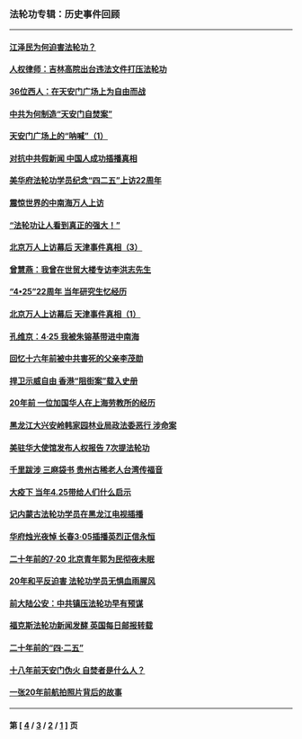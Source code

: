 ### 法轮功专辑：历史事件回顾
---
#### [江泽民为何迫害法轮功？](../../pages/nf5793/n13876324.md?12190430) 
#### [人权律师：吉林高院出台违法文件打压法轮功](../../pages/nf5793/n13825665.md?12190430) 
#### [36位西人：在天安门广场上为自由而战](../../pages/nf5793/n13390029.md?12190430) 
#### [中共为何制造“天安门自焚案”](../../pages/nf5793/n13183270.md?12190430) 
#### [天安门广场上的“呐喊”（1）](../../pages/nf5793/n13105277.md?12190430) 
#### [对抗中共假新闻 中国人成功插播真相](../../pages/nf5793/n12910618.md?12190430) 
#### [美华府法轮功学员纪念“四二五”上访22周年](../../pages/nf5793/n12904445.md?12190430) 
#### [震惊世界的中南海万人上访](../../pages/nf5793/n12903976.md?12190430) 
#### [“法轮功让人看到真正的强大！”](../../pages/nf5793/n12903195.md?12190430) 
#### [北京万人上访幕后 天津事件真相（3）](../../pages/nf5793/n12902807.md?12190430) 
#### [曾慧燕：我曾在世贸大楼专访李洪志先生](../../pages/nf5793/n12898729.md?12190430) 
#### [“4•25”22周年 当年研究生忆经历](../../pages/nf5793/n12894152.md?12190430) 
#### [北京万人上访幕后 天津事件真相（1）](../../pages/nf5793/n12885174.md?12190430) 
#### [孔维京：4·25 我被朱镕基带进中南海](../../pages/nf5793/n12864987.md?12190430) 
#### [回忆十六年前被中共害死的父亲李茂勋](../../pages/nf5793/n12880270.md?12190430) 
#### [捍卫示威自由 香港“阻街案”载入史册](../../pages/nf5793/n12811245.md?12190430) 
#### [20年前 一位加国华人在上海劳教所的经历](../../pages/nf5793/n12707932.md?12190430) 
#### [黑龙江大兴安岭韩家园林业局政法委恶行 涉命案](../../pages/nf5793/n12622815.md?12190430) 
#### [美驻华大使馆发布人权报告 7次提法轮功](../../pages/nf5793/n12520541.md?12190430) 
#### [千里跋涉 三麻袋书 贵州古稀老人台湾传福音](../../pages/nf5793/n12198750.md?12190430) 
#### [大疫下 当年4.25带给人们什么启示](../../pages/nf5793/n12058565.md?12190430) 
#### [记内蒙古法轮功学员在黑龙江电视插播](../../pages/nf5793/n11699194.md?12190430) 
#### [华府烛光夜悼 长春3·05插播英烈正信永恒](../../pages/nf5793/n11397432.md?12190430) 
#### [二十年前的7·20 北京青年郭为民彻夜未眠](../../pages/nf5793/n11354195.md?12190430) 
#### [20年和平反迫害 法轮功学员无惧血雨腥风](../../pages/nf5793/n11348279.md?12190430) 
#### [前大陆公安：中共镇压法轮功早有预谋](../../pages/nf5793/n11352168.md?12190430) 
#### [福克斯法轮功新闻发酵  英国每日邮报转载](../../pages/nf5793/n11285952.md?12190430) 
#### [二十年前的“四·二五”](../../pages/nf5793/n11207639.md?12190430) 
#### [十八年前天安门伪火 自焚者是什么人？](../../pages/nf5793/n10996556.md?12190430) 
#### [一张20年前航拍照片背后的故事](../../pages/nf5793/n10693797.md?12190430) 

---
#### 第 [ [4](./4.md?12190430) / [3](./3.md?12190430) / [2](./2.md?12190430) / [1](./1.md?12190430) ] 页
